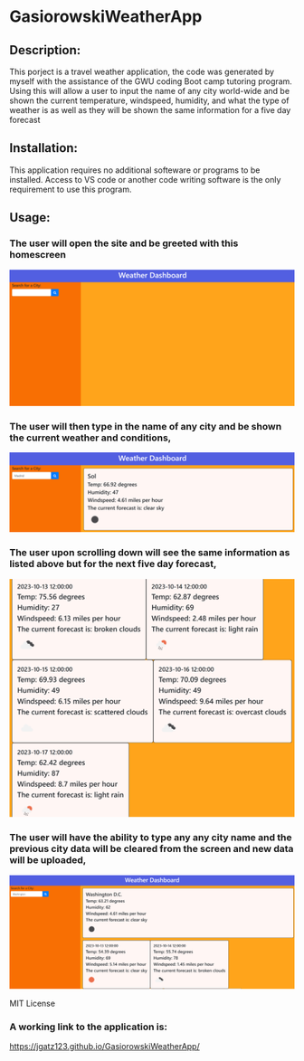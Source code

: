 # GasiorowskiWeatherApp

## Description:
This porject is a travel weather application, the code was generated by myself with the assistance of the GWU coding Boot camp tutoring program. Using this will allow a user to input the name of any city world-wide and be shown the current temperature, windspeed, humidity, and what the type of weather is as well as they will be shown the same information for a five day forecast

## Installation:
This application requires no additional softeware or programs to be installed. Access to VS code or another code writing software is the only requirement to use this program.

## Usage: 
### The user will open the site and be greeted with this homescreen
![](./assets/rmeimgs/weath1.png)

### The user will then type in the name of any city and be shown the current weather and conditions,
![](./assets/rmeimgs/weath2.png)
### The user upon scrolling down will see the same information as listed above but for the next five day forecast,
![](./assets/rmeimgs/weath3.png)
### The user will have the ability to type any any city name and the previous city data will be cleared from the screen and new data will be uploaded,
![](./assets/rmeimgs/weath4.png)

MIT License

### A working link to the application is:
https://jgatz123.github.io/GasiorowskiWeatherApp/

    
